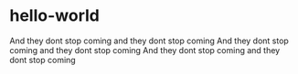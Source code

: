 # hello-world
And they dont stop coming and they dont stop coming
And they dont stop coming and they dont stop coming
And they dont stop coming and they dont stop coming
